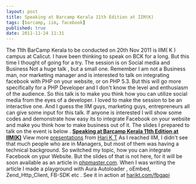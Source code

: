 ```yaml
---
layout: post
title: Speaking at Barcamp Kerala 11th Edition at IIM(K)
tags: [barcamp, iim, facebook]
published: true
date: 2011-11-24 11:31
---
```

The 11th BarCamp Kerala to be conducted on 20th Nov 2011 is IIM( K ) campus at Calicut. I have been thinking to speak on BCK for a long. But this time I thought of going for a try.  The session is on Social media and Business  Not a huge talk , but a small one. Remember I am not a Business man, nor marketing manager and is interested to talk on integrating facebook with PHP on your website, or on PHP 5.3. But this will go more specifically for a PHP Developer and I don't know the level and enthusiasm of the audience.  So this talk is to make you think how you can utilize social media from the eyes of a developer. I loved to make the session to be an interactive one. And I guess the IIM guys, marketing guys, entrepreneurs all can give some input for this talk. If anyone is interested I will show some codes and demonstrate how easy its to integrate Facebook on your website and make you think how to make business out of it.  The slides I prepared to talk on the event is below .  **[Speaking at Barcamp Kerala 11th Edition at IIM(K)](http://www.slideshare.net/harikt/iim-10274824 "Speaking at Barcamp Kerala 11th Edition at IIM(K)")** View more [presentations](http://www.slideshare.net/) from [Hari K T](http://www.slideshare.net/harikt) As I reached IIM, I didn't see that much people who are in Managers, but most of them was having a technical background. So switched my topic, how you can integrate Facebook on ypur Website. But the slides of that is not here, for it will be soon available as an article in [phpmaster.com](http://phpmaster.com). When I was writing the article I made a playground with Aura Autoloader , oEmbed, Zend\_Http\_Client, FB-SDK etc . See it in action at [harikt.com/fbgapi](http://harikt.com/fbgapi)   
